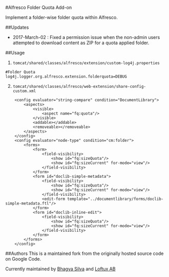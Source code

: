 #Alfresco Folder Quota Add-on

Implement a folder-wise folder quota within Alfresco.

##Updates
- 2017-March-02 : Fixed a permission issue when the non-admin users attempted to download content as ZIP for a quota applied folder.


##Usage

1) `tomcat/shared/classes/alfresco/extension/custom-log4j.properties`

```
#Folder Quota
log4j.logger.org.alfresco.extension.folderquota=DEBUG
```

2) `tomcat/shared/classes/alfresco/web-extension/share-config-custom.xml`

```
	<config evaluator="string-compare" condition="DocumentLibrary">
		<aspects>
			<visible>
				<aspect name="fq:quota"/>
			</visible>
			<addable></addable>
			<removeable></removeable>
		</aspects>
	</config>
	<config evaluator="node-type" condition="cm:folder">
		<forms>
			<form>
				<field-visibility>
					<show id="fq:sizeQuota"/>
					<show id="fq:sizeCurrent" for-mode="view"/>
				</field-visibility>
			</form>
			<form id="doclib-simple-metadata">
				<field-visibility>
					<show id="fq:sizeQuota"/>
					<show id="fq:sizeCurrent" for-mode="view"/>
				</field-visibility>
				<edit-form template="../documentlibrary/forms/doclib-simple-metadata.ftl"/>
			</form>
			<form id="doclib-inline-edit">
				<field-visibility>
					<show id="fq:sizeQuota"/>
					<show id="fq:sizeCurrent" for-mode="view"/>
				</field-visibility>
			</form>
		</forms>
	</config>
```

##Authors
This is a maintained fork from the originally hosted source code on Google Code. 

Currently maintained by [Bhagya Silva](https://about.me/bhagyas) and [Loftux AB](https://loftux.com)